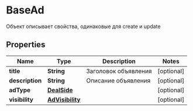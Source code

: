 

# BaseAd

Объект описывает свойства, одинаковые для create и update
## Properties

Name | Type | Description | Notes
------------ | ------------- | ------------- | -------------
**title** | **String** | Заголовок объявления |  [optional]
**description** | **String** | Описание объявления |  [optional]
**adType** | [**DealSide**](DealSide.md) |  |  [optional]
**visibility** | [**AdVisibility**](AdVisibility.md) |  |  [optional]



